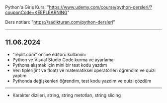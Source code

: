 Python'a Giriş
Kurs: "https://www.udemy.com/course/python-dersleri/?couponCode=KEEPLEARNING"

Ders notları: "https://sadikturan.com/python-dersleri"

------------------------------------------------------------------------------------------------------------------------------------------------------------------------------------------------------------------------
11.06.2024
------------------------------------------------------------------------------------------------------------------------------------------------------------------------------------------------------------------------
- "replit.com" online editörü kullanımı
- Python ve Visual Studio Code kurma ve ayarlama
- Pythona alışmak için mini bir test kodu yazdım 
- Veri tipleri(int ve float) ve matematiksel operatörleri öğrendim ve quizi yaptım 
- Pythonda değişkenleri öğrendim, test kodu yazdım ve quizi çözdüm 
-----
- Karakter dizileri, string, string metotları, string slicing
